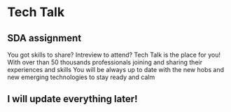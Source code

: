 # Tech Talk
## SDA assignment
 You got skills to share? Intreview to attend? Tech Talk is the place for you!  
With over than 50 thousands professionals joining and sharing their experiences and skills You will be always up to date with the new hobs and new emerging technologies to stay ready and calm

## I will update everything later!